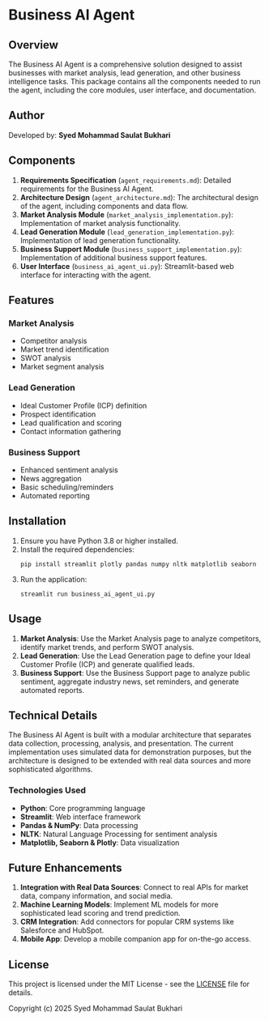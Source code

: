 # Business AI Agent

## Overview

The Business AI Agent is a comprehensive solution designed to assist businesses with market analysis, lead generation, and other business intelligence tasks. This package contains all the components needed to run the agent, including the core modules, user interface, and documentation.

## Author
Developed by: **Syed Mohammad Saulat Bukhari**

## Components

1. **Requirements Specification** (`agent_requirements.md`): Detailed requirements for the Business AI Agent.
2. **Architecture Design** (`agent_architecture.md`): The architectural design of the agent, including components and data flow.
3. **Market Analysis Module** (`market_analysis_implementation.py`): Implementation of market analysis functionality.
4. **Lead Generation Module** (`lead_generation_implementation.py`): Implementation of lead generation functionality.
5. **Business Support Module** (`business_support_implementation.py`): Implementation of additional business support features.
6. **User Interface** (`business_ai_agent_ui.py`): Streamlit-based web interface for interacting with the agent.

## Features

### Market Analysis
- Competitor analysis
- Market trend identification
- SWOT analysis
- Market segment analysis

### Lead Generation
- Ideal Customer Profile (ICP) definition
- Prospect identification
- Lead qualification and scoring
- Contact information gathering

### Business Support
- Enhanced sentiment analysis
- News aggregation
- Basic scheduling/reminders
- Automated reporting

## Installation

1. Ensure you have Python 3.8 or higher installed.
2. Install the required dependencies:
   ```
   pip install streamlit plotly pandas numpy nltk matplotlib seaborn
   ```
3. Run the application:
   ```
   streamlit run business_ai_agent_ui.py
   ```

## Usage

1. **Market Analysis**: Use the Market Analysis page to analyze competitors, identify market trends, and perform SWOT analysis.
2. **Lead Generation**: Use the Lead Generation page to define your Ideal Customer Profile (ICP) and generate qualified leads.
3. **Business Support**: Use the Business Support page to analyze public sentiment, aggregate industry news, set reminders, and generate automated reports.

## Technical Details

The Business AI Agent is built with a modular architecture that separates data collection, processing, analysis, and presentation. The current implementation uses simulated data for demonstration purposes, but the architecture is designed to be extended with real data sources and more sophisticated algorithms.

### Technologies Used
- **Python**: Core programming language
- **Streamlit**: Web interface framework
- **Pandas & NumPy**: Data processing
- **NLTK**: Natural Language Processing for sentiment analysis
- **Matplotlib, Seaborn & Plotly**: Data visualization

## Future Enhancements

1. **Integration with Real Data Sources**: Connect to real APIs for market data, company information, and social media.
2. **Machine Learning Models**: Implement ML models for more sophisticated lead scoring and trend prediction.
3. **CRM Integration**: Add connectors for popular CRM systems like Salesforce and HubSpot.
4. **Mobile App**: Develop a mobile companion app for on-the-go access.

## License

This project is licensed under the MIT License - see the [LICENSE](LICENSE) file for details.

Copyright (c) 2025 Syed Mohammad Saulat Bukhari
